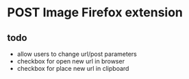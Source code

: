 # POST Image Firefox extension

## todo

- allow users to change url/post parameters
- checkbox for open new url in browser
- checkbox for place new url in clipboard

